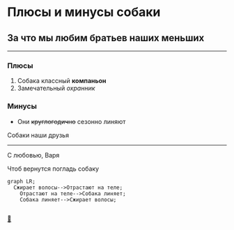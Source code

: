 # Плюсы и минусы собаки

## За что мы любим братьев наших меньших
---

### Плюсы

1. Собака классный **компаньон**
2. Замечательный *охранник*

### Минусы

* Они ~~круглогодично~~ сезонно линяют

Собаки наши друзья <hr/> С любовью, Варя

Чтоб вернутся погладь собаку

```mermaid
graph LR;
  Сжирает волосы-->Отрастают на теле;
    Отрастают на теле-->Собака линяет;
    Собака линяет-->Сжирает волосы;
    
```

[:dog:](README.md "Да, меня гладь!")
